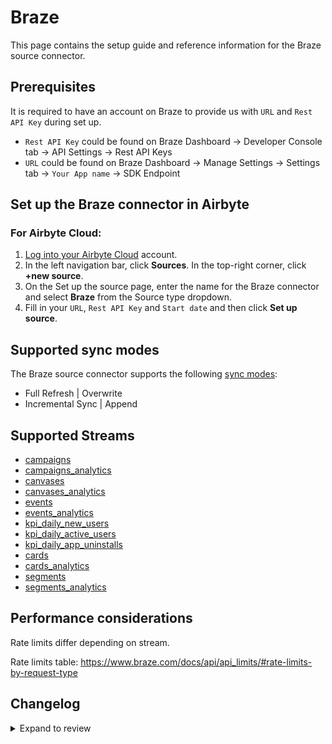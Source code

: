 # Braze

This page contains the setup guide and reference information for the Braze source connector.

## Prerequisites

It is required to have an account on Braze to provide us with `URL` and `Rest API Key` during set up.

- `Rest API Key` could be found on Braze Dashboard -> Developer Console tab -> API Settings -> Rest API Keys
- `URL` could be found on Braze Dashboard -> Manage Settings -> Settings tab -> `Your App name` -> SDK Endpoint

## Set up the Braze connector in Airbyte

### For Airbyte Cloud:

1. [Log into your Airbyte Cloud](https://cloud.airbyte.com/workspaces) account.
2. In the left navigation bar, click **Sources**. In the top-right corner, click **+new source**.
3. On the Set up the source page, enter the name for the Braze connector and select **Braze** from the Source type dropdown.
4. Fill in your `URL`, `Rest API Key` and `Start date` and then click **Set up source**.

## Supported sync modes

The Braze source connector supports the following [ sync modes](https://docs.airbyte.com/cloud/core-concepts#connection-sync-modes):

- Full Refresh | Overwrite
- Incremental Sync | Append

## Supported Streams

- [campaigns](https://documenter.getpostman.com/view/4689407/SVYrsdsG?version=latest#f3b0b3ef-04fb-4a31-8570-e6ad88dacb18)
- [campaigns_analytics](https://documenter.getpostman.com/view/4689407/SVYrsdsG?version=latest#c07b5ebd-0246-471e-b154-416d63ae28a1)
- [canvases](https://documenter.getpostman.com/view/4689407/SVYrsdsG?version=latest#e6c150d7-fceb-4b10-91e2-a9ca4d5806d1)
- [canvases_analytics](https://documenter.getpostman.com/view/4689407/SVYrsdsG?version=latest#0fd61e93-7edf-4d87-a8dc-052420aefb73)
- [events](https://documenter.getpostman.com/view/4689407/SVYrsdsG?version=latest#93ecd8a5-305d-4b72-ae33-2d74983255c1)
- [events_analytics](https://documenter.getpostman.com/view/4689407/SVYrsdsG?version=latest#0bd1ab63-d1a5-4301-8d17-246cf24a178c)
- [kpi_daily_new_users](https://documenter.getpostman.com/view/4689407/SVYrsdsG?version=latest#07756c39-cfa0-40a0-8101-03f8791cec01)
- [kpi_daily_active_users](https://documenter.getpostman.com/view/4689407/SVYrsdsG?version=latest#90a64560-65aa-4f71-a8ef-1edf49321986)
- [kpi_daily_app_uninstalls](https://documenter.getpostman.com/view/4689407/SVYrsdsG?version=latest#59c4d592-3e77-42f8-8ff1-d5d250acbeae)
- [cards](https://documenter.getpostman.com/view/4689407/SVYrsdsG?version=latest#9fa7a3bc-4a02-4de2-bc4c-8f111750665e)
- [cards_analytics](https://documenter.getpostman.com/view/4689407/SVYrsdsG?version=latest#9cdc3b1e-641e-4d62-b9e8-42d04ee9d4d8)
- [segments](https://documenter.getpostman.com/view/4689407/SVYrsdsG?version=latest#1349e6f4-3ce7-4e60-b3e9-951c99c0993f)
- [segments_analytics](https://documenter.getpostman.com/view/4689407/SVYrsdsG?version=latest#62d9d142-cdec-4aea-a287-c13efea7415e)

## Performance considerations

Rate limits differ depending on stream.

Rate limits table: https://www.braze.com/docs/api/api_limits/#rate-limits-by-request-type

## Changelog

<details>
  <summary>Expand to review</summary>

| Version | Date       | Pull Request                                             | Subject                                                            |
| :------ | :--------- | :------------------------------------------------------- | :----------------------------------------------------------------- |
| 0.4.2 | 2025-02-08 | [53426](https://github.com/airbytehq/airbyte/pull/53426) | Update dependencies |
| 0.4.1 | 2025-02-01 | [52922](https://github.com/airbytehq/airbyte/pull/52922) | Update dependencies |
| 0.4.0 | 2024-10-24 | [47329](https://github.com/airbytehq/airbyte/pull/47329) | Migrate to Manifest-only |
| 0.3.0 | 2023-11-04 | [31857](https://github.com/airbytehq/airbyte/pull/31857) | Add Campaigns, Canvases, Segments Details Streams |
| 0.2.0 | 2023-10-28 | [31607](https://github.com/airbytehq/airbyte/pull/31607) | Fix CanvasAnalytics Stream Null Data for step_stats, variant_stats |
| 0.1.4 | 2023-11-03 | [20520](https://github.com/airbytehq/airbyte/pull/20520) | Fix integration tests |
| 0.1.3 | 2022-12-15 | [20520](https://github.com/airbytehq/airbyte/pull/20520) | The Braze connector born |

</details>
